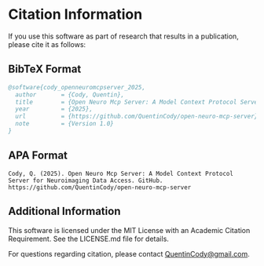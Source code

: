 # Citation Information

If you use this software as part of research that results in a publication, please cite it as follows:

## BibTeX Format
```bibtex
@software{cody_openneuromcpserver_2025,
  author       = {Cody, Quentin},
  title        = {Open Neuro Mcp Server: A Model Context Protocol Server for Neuroimaging Data Access},
  year         = {2025},
  url          = {https://github.com/QuentinCody/open-neuro-mcp-server},
  note         = {Version 1.0}
}
```

## APA Format
```
Cody, Q. (2025). Open Neuro Mcp Server: A Model Context Protocol Server for Neuroimaging Data Access. GitHub. https://github.com/QuentinCody/open-neuro-mcp-server
```

## Additional Information

This software is licensed under the MIT License with an Academic Citation Requirement. See the LICENSE.md file for details.

For questions regarding citation, please contact QuentinCody@gmail.com.